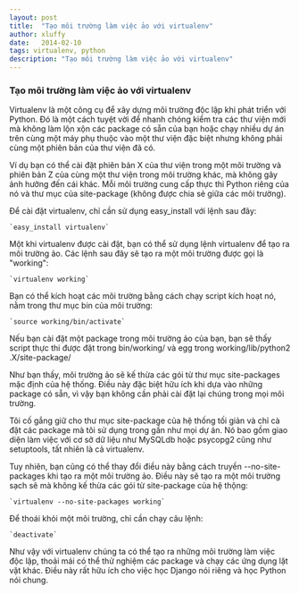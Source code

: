 ```yaml
---
layout: post
title:  "Tạo môi trường làm việc ảo với virtualenv"
author: xluffy
date:   2014-02-10
tags: virtualenv, python
description: "Tạo môi trường làm việc ảo với virtualenv"
---
```


### Tạo môi trường làm việc ảo với virtualenv

Virtualenv là một công cụ để xây dựng môi trường độc lập khi phát triển với Python. 
Đó là một cách tuyệt vời để nhanh chóng kiểm tra các thư viện mới mà không làm lộn xộn 
các package có sẵn của bạn hoặc chạy nhiều dự án trên cùng một máy phụ thuộc vào một 
thư viện đặc biệt nhưng không phải cùng một phiên bản của thư viện đã có.

Ví dụ bạn có thể cài đặt phiên bản X của thư viện trong một môi trường và phiên bản Z 
của cùng một thư viện trong môi trường khác, mà không gây ảnh hưởng đến cái khác. Mỗi 
môi trường cung cấp thực thi Python riêng của nó và thư mục của site-package 
(không được chia sẻ giữa các môi trường).

Để cài đặt virtualenv, chỉ cần sử dụng easy_install với lệnh sau đây:

    `easy_install virtualenv`

Một khi virtualenv được cài đặt, bạn có thể sử dụng lệnh virtualenv để tạo ra môi trường ảo. 
Các lệnh sau đây sẽ tạo ra một môi trường được gọi là "working":

    `virtualenv working`

Bạn có thể kích hoạt các môi trường bằng cách chạy script kích hoạt nó, nằm trong 
thư mục bin của môi trường:

    `source working/bin/activate`

Nếu bạn cài đặt một package trong môi trường ảo của bạn, bạn sẽ thấy script thực thi được đặt 
trong bin/working/ và egg trong working/lib/python2 .X/site-package/

Như bạn thấy, môi trường ảo sẽ kế thừa các gói từ thư mục site-packages mặc định của hệ thống. 
Điều này đặc biệt hữu ích khi dựa vào những package có sẵn, vì vậy bạn không cần phải cài đặt 
lại chúng trong mọi môi trường.

Tôi cố gắng giữ cho thư mục site-package của hệ thống tối giản và chỉ cà đặt các package mà 
tôi sử dụng trong gần như mọi dự án. Nó bao gồm giao diện làm việc với cơ sở dữ liệu như MySQLdb 
hoặc psycopg2 cũng như setuptools, tất nhiên là cả virtualenv.

Tuy nhiên, bạn cũng có thể thay đổi điều này bằng cách truyền --no-site-packages khi tạo ra một 
môi trường ảo. Điều này sẽ tạo ra một môi trường sạch sẽ mà không kế thừa các gói từ 
site-package của hệ thộng:

    `virtualenv --no-site-packages working`

Để thoái khỏi một môi trường, chỉ cần chạy câu lệnh:

    `deactivate`

Như vậy với virtualenv chúng ta có thể tạo ra những môi trường làm việc độc lập, thoải mái có thể 
thử nghiệm các package và chạy các ứng dụng lặt vặt khác. Điều này rất hữu ích cho việc học Django 
nói riêng và học Python nói chung.
